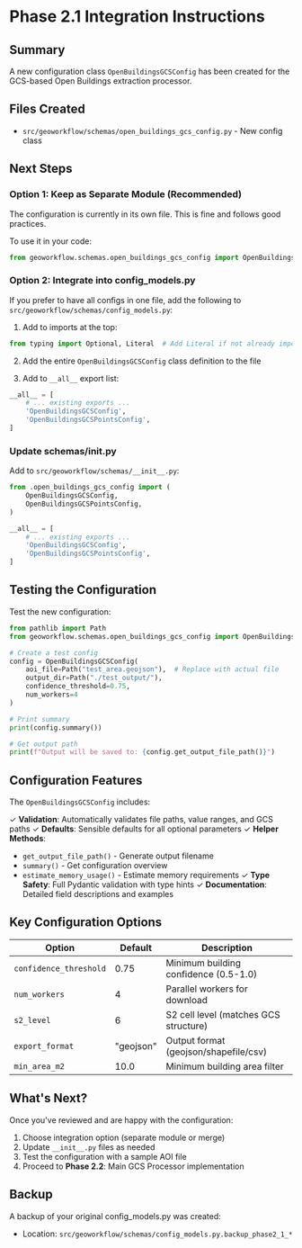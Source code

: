 # Phase 2.1 Integration Instructions

## Summary
A new configuration class `OpenBuildingsGCSConfig` has been created for the GCS-based 
Open Buildings extraction processor.

## Files Created
- `src/geoworkflow/schemas/open_buildings_gcs_config.py` - New config class

## Next Steps

### Option 1: Keep as Separate Module (Recommended)
The configuration is currently in its own file. This is fine and follows good practices.

To use it in your code:
```python
from geoworkflow.schemas.open_buildings_gcs_config import OpenBuildingsGCSConfig
```

### Option 2: Integrate into config_models.py
If you prefer to have all configs in one file, add the following to 
`src/geoworkflow/schemas/config_models.py`:

1. Add to imports at the top:
```python
from typing import Optional, Literal  # Add Literal if not already imported
```

2. Add the entire `OpenBuildingsGCSConfig` class definition to the file

3. Add to `__all__` export list:
```python
__all__ = [
    # ... existing exports ...
    'OpenBuildingsGCSConfig',
    'OpenBuildingsGCSPointsConfig',
]
```

### Update schemas/__init__.py
Add to `src/geoworkflow/schemas/__init__.py`:

```python
from .open_buildings_gcs_config import (
    OpenBuildingsGCSConfig,
    OpenBuildingsGCSPointsConfig,
)

__all__ = [
    # ... existing exports ...
    'OpenBuildingsGCSConfig',
    'OpenBuildingsGCSPointsConfig',
]
```

## Testing the Configuration

Test the new configuration:

```python
from pathlib import Path
from geoworkflow.schemas.open_buildings_gcs_config import OpenBuildingsGCSConfig

# Create a test config
config = OpenBuildingsGCSConfig(
    aoi_file=Path("test_area.geojson"),  # Replace with actual file
    output_dir=Path("./test_output/"),
    confidence_threshold=0.75,
    num_workers=4
)

# Print summary
print(config.summary())

# Get output path
print(f"Output will be saved to: {config.get_output_file_path()}")
```

## Configuration Features

The `OpenBuildingsGCSConfig` includes:

✓ **Validation**: Automatically validates file paths, value ranges, and GCS paths
✓ **Defaults**: Sensible defaults for all optional parameters
✓ **Helper Methods**: 
  - `get_output_file_path()` - Generate output filename
  - `summary()` - Get configuration overview
  - `estimate_memory_usage()` - Estimate memory requirements
✓ **Type Safety**: Full Pydantic validation with type hints
✓ **Documentation**: Detailed field descriptions and examples

## Key Configuration Options

| Option | Default | Description |
|--------|---------|-------------|
| `confidence_threshold` | 0.75 | Minimum building confidence (0.5-1.0) |
| `num_workers` | 4 | Parallel workers for download |
| `s2_level` | 6 | S2 cell level (matches GCS structure) |
| `export_format` | "geojson" | Output format (geojson/shapefile/csv) |
| `min_area_m2` | 10.0 | Minimum building area filter |

## What's Next?

Once you've reviewed and are happy with the configuration:

1. Choose integration option (separate module or merge)
2. Update `__init__.py` files as needed
3. Test the configuration with a sample AOI file
4. Proceed to **Phase 2.2**: Main GCS Processor implementation

## Backup

A backup of your original config_models.py was created:
- Location: `src/geoworkflow/schemas/config_models.py.backup_phase2_1_*`
